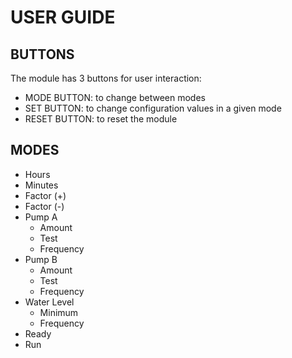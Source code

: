 # USER GUIDE

## BUTTONS

The module has 3 buttons for user interaction: 
- MODE BUTTON: to change between modes
- SET BUTTON: to change configuration values in a given mode
- RESET BUTTON: to reset the module

## MODES

- Hours
- Minutes
- Factor (+)
- Factor (-)
- Pump A
  - Amount
  - Test
  - Frequency
- Pump B
  - Amount
  - Test
  - Frequency
- Water Level
  - Minimum
  - Frequency
- Ready
- Run

